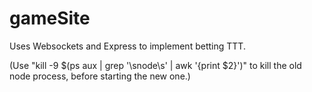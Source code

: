 # gameSite
Uses Websockets and Express to implement betting TTT.

(Use "kill -9 $(ps aux | grep '\snode\s' | awk '{print $2}')" to kill the old node process, before starting the new one.)
